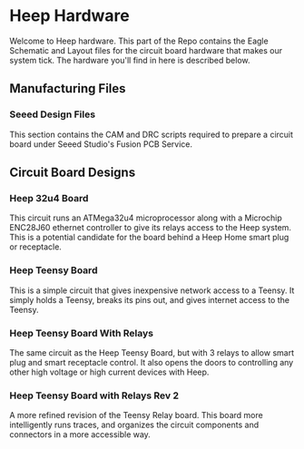 # Heep Hardware

Welcome to Heep hardware. This part of the Repo contains the Eagle Schematic and Layout files for the circuit board hardware that makes our system tick. The hardware you'll find in here is described below.

## Manufacturing Files

### Seeed Design Files

This section contains the CAM and DRC scripts required to prepare a circuit board under Seeed Studio's Fusion PCB Service. 

## Circuit Board Designs

### Heep 32u4 Board

This circuit runs an ATMega32u4 microprocessor along with a Microchip ENC28J60 ethernet controller to give its relays access to the Heep system. This is a potential candidate for the board behind a Heep Home smart plug or receptacle.

### Heep Teensy Board

This is a simple circuit that gives inexpensive network access to a Teensy. It simply holds a Teensy, breaks its pins out, and gives internet access to the Teensy.

### Heep Teensy Board With Relays 

The same circuit as the Heep Teensy Board, but with 3 relays to allow smart plug and smart receptacle control. It also opens the doors to controlling any other high voltage or high current devices with Heep.

### Heep Teensy Board with Relays Rev 2

A more refined revision of the Teensy Relay board. This board more intelligently runs traces, and organizes the circuit components and connectors in a more accessible way.